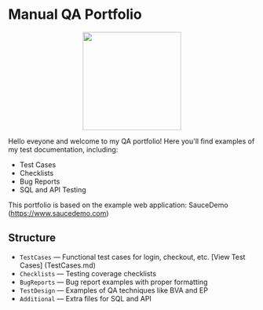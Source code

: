 # Manual QA Portfolio
<p align="center">
  <img src= "https://media.giphy.com/media/ieyl9zmCjO4b4t6qoY/giphy.gif" width="200">
</p>

Hello eveyone and welcome to my QA portfolio! Here you'll find examples of my test documentation, including:

- Test Cases
- Checklists
- Bug Reports
- SQL and API Testing

This portfolio is based on the example web application: SauceDemo (https://www.saucedemo.com)

## Structure

- `TestCases` — Functional test cases for login, checkout, etc. [View Test Cases] (TestCases.md)
- `Checklists` — Testing coverage checklists
- `BugReports` — Bug report examples with proper formatting
- `TestDesign` — Examples of QA techniques like BVA and EP
- `Additional` — Extra files for SQL and API
